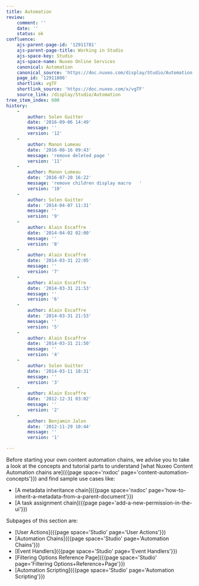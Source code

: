 ```yaml
---
title: Automation
review:
    comment: ''
    date: ''
    status: ok
confluence:
    ajs-parent-page-id: '12911781'
    ajs-parent-page-title: Working in Studio
    ajs-space-key: Studio
    ajs-space-name: Nuxeo Online Services
    canonical: Automation
    canonical_source: 'https://doc.nuxeo.com/display/Studio/Automation'
    page_id: '12911806'
    shortlink: vgTF
    shortlink_source: 'https://doc.nuxeo.com/x/vgTF'
    source_link: /display/Studio/Automation
tree_item_index: 600
history:
    -
        author: Solen Guitter
        date: '2016-09-06 14:49'
        message: ''
        version: '12'
    -
        author: Manon Lumeau
        date: '2016-08-16 09:43'
        message: 'remove deleted page '
        version: '11'
    -
        author: Manon Lumeau
        date: '2016-07-20 16:22'
        message: 'remove children display macro   '
        version: '10'
    -
        author: Solen Guitter
        date: '2014-04-07 11:31'
        message: ''
        version: '9'
    -
        author: Alain Escaffre
        date: '2014-04-02 02:00'
        message: ''
        version: '8'
    -
        author: Alain Escaffre
        date: '2014-03-31 22:05'
        message: ''
        version: '7'
    -
        author: Alain Escaffre
        date: '2014-03-31 21:53'
        message: ''
        version: '6'
    -
        author: Alain Escaffre
        date: '2014-03-31 21:53'
        message: ''
        version: '5'
    -
        author: Alain Escaffre
        date: '2014-03-31 21:50'
        message: ''
        version: '4'
    -
        author: Solen Guitter
        date: '2014-03-11 18:31'
        message: ''
        version: '3'
    -
        author: Alain Escaffre
        date: '2012-12-31 03:02'
        message: ''
        version: '2'
    -
        author: Benjamin Jalon
        date: '2012-11-29 10:44'
        message: ''
        version: '1'

---
```

Before starting your own content automation chains, we advise you to take a look at the concepts and tutorial parts to understand [what Nuxeo Content Automation chains are]({{page space='nxdoc' page='content-automation-concepts'}}) and find sample use cases like:

*   [A metadata inheritance chain]({{page space='nxdoc' page='how-to-inherit-a-metadata-from-a-parent-document'}})
*   [A task assignment chain]({{page page='add-a-new-permission-in-the-ui'}})

Subpages of this section are:

*   [User Actions]({{page space='Studio' page='User Actions'}})
*   [Automation Chains]({{page space='Studio' page='Automation Chains'}})
*   [Event Handlers]({{page space='Studio' page='Event Handlers'}})
*   [Filtering Options Reference Page]({{page space='Studio' page='Filtering Options+Reference+Page'}})
*   [Automation Scripting]({{page space='Studio' page='Automation Scripting'}})
